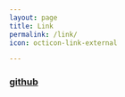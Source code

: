 ```yaml
---
layout: page
title: Link
permalink: /link/
icon: octicon-link-external

---
```


### [github](https://github.com/xuweikang)